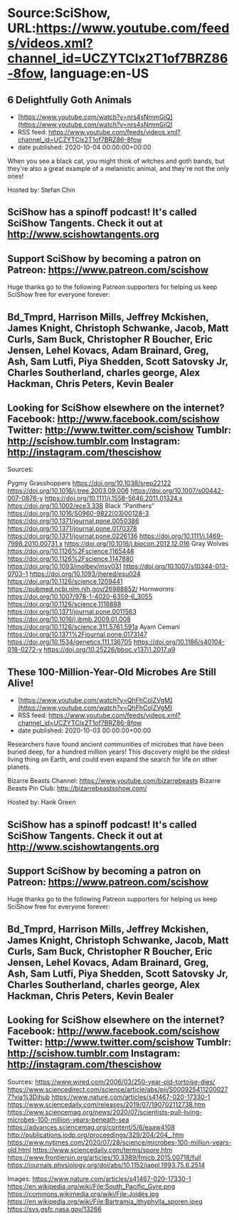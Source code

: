 # Source:SciShow, URL:https://www.youtube.com/feeds/videos.xml?channel_id=UCZYTClx2T1of7BRZ86-8fow, language:en-US

## 6 Delightfully Goth Animals
 - [https://www.youtube.com/watch?v=nrs4sNmmGiQ](https://www.youtube.com/watch?v=nrs4sNmmGiQ)
 - RSS feed: https://www.youtube.com/feeds/videos.xml?channel_id=UCZYTClx2T1of7BRZ86-8fow
 - date published: 2020-10-04 00:00:00+00:00

When you see a black cat, you might think of witches and goth bands, but they're also a great example of a melanistic animal, and they're not the only ones!

Hosted by: Stefan Chin

SciShow has a spinoff podcast! It's called SciShow Tangents. Check it out at http://www.scishowtangents.org
----------
Support SciShow by becoming a patron on Patreon: https://www.patreon.com/scishow
----------
Huge thanks go to the following Patreon supporters for helping us keep SciShow free for everyone forever:

Bd_Tmprd, Harrison Mills, Jeffrey Mckishen, James Knight, Christoph Schwanke, Jacob, Matt Curls, Sam Buck, Christopher R Boucher, Eric Jensen, Lehel Kovacs, Adam Brainard, Greg, Ash, Sam Lutfi, Piya Shedden, Scott Satovsky Jr, Charles Southerland, charles george, Alex Hackman, Chris Peters, Kevin Bealer
----------
Looking for SciShow elsewhere on the internet?
Facebook: http://www.facebook.com/scishow
Twitter: http://www.twitter.com/scishow
Tumblr: http://scishow.tumblr.com
Instagram: http://instagram.com/thescishow
----------
Sources:

Pygmy Grasshoppers
https://doi.org/10.1038/srep22122
https://doi.org/10.1016/j.tree.2003.09.006
https://doi.org/10.1007/s00442-007-0876-y 
https://doi.org/10.1111/j.1558-5646.2011.01324.x 
https://doi.org/10.1002/ece3.338 
Black “Panthers”
https://doi.org/10.1016/S0960-9822(03)00128-3 
https://doi.org/10.1371/journal.pone.0050386 
https://doi.org/10.1371/journal.pone.0170378 
https://doi.org/10.1371/journal.pone.0226136 
https://doi.org/10.1111/j.1469-7998.2010.00731.x 
https://doi.org/10.1016/j.biocon.2012.12.016 
Gray Wolves
https://doi.org/10.1126%2Fscience.1165448 
https://doi.org/10.1126%2Fscience.1147880 
https://doi.org/10.1093/molbev/msy031 
https://doi.org/10.1007/s10344-013-0703-1 
https://doi.org/10.1093/jhered/esu024 
https://doi.org/10.1126/science.1209441 
https://pubmed.ncbi.nlm.nih.gov/26988852/ 
Hornworms
https://doi.org/10.1007/978-1-4020-6359-6_3055 
https://doi.org/10.1126/science.1118888 
https://doi.org/10.1371/journal.pone.0011563 
https://doi.org/10.1016/j.ibmb.2009.01.008 
https://doi.org/10.1126/science.311.5761.591a 
Ayam Cemani
https://doi.org/10.1371%2Fjournal.pone.0173147 
https://doi.org/10.1534/genetics.111.136705 
https://doi.org/10.1186/s40104-018-0272-y 
https://doi.org/10.25226/bboc.v137i1.2017.a9

## These 100-Million-Year-Old Microbes Are Still Alive!
 - [https://www.youtube.com/watch?v=QhFhColZVgM](https://www.youtube.com/watch?v=QhFhColZVgM)
 - RSS feed: https://www.youtube.com/feeds/videos.xml?channel_id=UCZYTClx2T1of7BRZ86-8fow
 - date published: 2020-10-03 00:00:00+00:00

Researchers have found ancient communities of microbes that have been buried deep, for a hundred million years! This discovery might be the oldest living thing on Earth, and could even expand the search for life on other planets.

Bizarre Beasts Channel: https://www.youtube.com/bizarrebeasts
Bizarre Beasts Pin Club: http://bizarrebeastsshow.com/

Hosted by: Hank Green

SciShow has a spinoff podcast! It's called SciShow Tangents. Check it out at http://www.scishowtangents.org
----------
Support SciShow by becoming a patron on Patreon: https://www.patreon.com/scishow
----------
Huge thanks go to the following Patreon supporters for helping us keep SciShow free for everyone forever:

Bd_Tmprd, Harrison Mills, Jeffrey Mckishen, James Knight, Christoph Schwanke, Jacob, Matt Curls, Sam Buck, Christopher R Boucher, Eric Jensen, Lehel Kovacs, Adam Brainard, Greg, Ash, Sam Lutfi, Piya Shedden, Scott Satovsky Jr, Charles Southerland, charles george, Alex Hackman, Chris Peters, Kevin Bealer
----------
Looking for SciShow elsewhere on the internet?
Facebook: http://www.facebook.com/scishow
Twitter: http://www.twitter.com/scishow
Tumblr: http://scishow.tumblr.com
Instagram: http://instagram.com/thescishow
----------
Sources:
https://www.wired.com/2006/03/250-year-old-tortoise-dies/ 
https://www.sciencedirect.com/science/article/abs/pii/S0009254112000277?via%3Dihub 
https://www.nature.com/articles/s41467-020-17330-1 
https://www.sciencedaily.com/releases/2019/07/190702112738.htm 
https://www.sciencemag.org/news/2020/07/scientists-pull-living-microbes-100-million-years-beneath-sea
https://advances.sciencemag.org/content/5/6/eaaw4108
http://publications.iodp.org/proceedings/329/204/204_.htm 
https://www.nytimes.com/2020/07/28/science/microbes-100-million-years-old.html
https://www.sciencedaily.com/terms/spore.htm 
https://www.frontiersin.org/articles/10.3389/fmicb.2015.00718/full 
https://journals.physiology.org/doi/abs/10.1152/jappl.1993.75.6.2514

Images:
https://www.nature.com/articles/s41467-020-17330-1
https://en.wikipedia.org/wiki/File:South_Pacific_Gyre.png
https://commons.wikimedia.org/wiki/File:Joides.jpg
https://en.wikipedia.org/wiki/File:Bartramia_ithyphylla_sporen.jpeg
https://svs.gsfc.nasa.gov/13266

